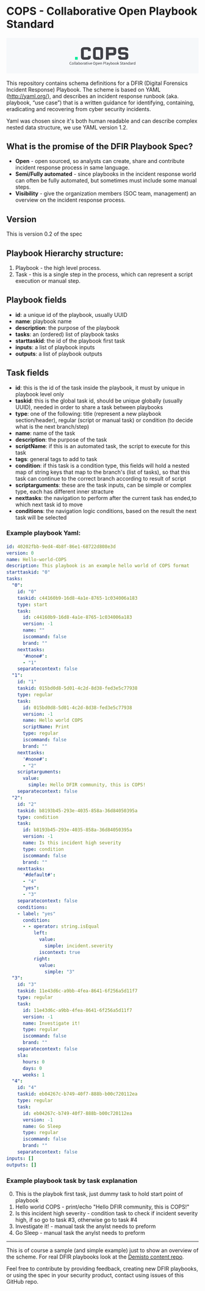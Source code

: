 # COPS - Collaborative Open Playbook Standard
![COPS logo](/images/cops-logo.png)


This repository contains schema definitions for a DFIR (Digital Forensics Incident Response) Playbook.
The scheme is based on YAML (http://yaml.org/), and describes an incident response runbook (aka. playbook, “use case”) that is a written guidance for identifying, containing, eradicating and recovering from cyber security incidents.

Yaml was chosen since it's both human readable and can describe complex nested data structure, we use YAML version 1.2.

## What is the promise of the DFIR Playbook Spec?
* **Open** - open sourced, so analysts can create, share and contribute incident response process in same language.
* **Semi/Fully automated** - since playbooks in the incident response world can often be fully automated, but sometimes must include some manual steps.
* **Visibility** - give the organization members (SOC team, management) an overview on the incident response process.

## Version
This is version 0.2 of the spec

## Playbook Hierarchy structure:
1. Playbook - the high level process.
2. Task - this is a single step in the process, which can represent a script execution or manual step.

## Playbook fields

* **id**: a unique id of the playbook, usually UUID
* **name**: playbook name
* **description**: the purpose of the playbook
* **tasks**: an (ordered) list of playbook tasks
* **starttaskid**: the id of the playbook first task
* **inputs**: a list of playbook inputs
* **outputs**: a list of playbook outputs

## Task fields
* **id**: this is the id of the task inside the playbook, it must by unique in playbook level only
* **taskid**: this is the global task id, should be unique globally (usually UUID), needed in order to share a task between playbooks
* **type**: one of the following: title (represent a new playbook section/header), regular (script or manual task) or condition (to decide what is the next branch/step)
* **name**: name of the task
* **description**: the purpose of the task
* **scriptName**: if this is an automated task, the script to execute for this task
* **tags**: general tags to add to task
* **condition**: if this task is a condition type, this fields will hold a nested map of string keys that map to the branch's (list of tasks), so that this task can continue to the correct branch according to result of script
* **scriptarguments**: these are the task inputs, can be simple or complex type, each has different inner stracture 
* **nexttasks**: the navigation to perform after the current task has ended,to which next task id to move
* **conditions**: the navigation logic conditions, based on the result the next task will be selected

### Example playbook Yaml:

``` yaml
id: 40202fbb-9ed4-4b8f-86e1-68722d808e3d
version: 0
name: Hello-world-COPS
description: This playbook is an example hello world of COPS format
starttaskid: "0"
tasks:
  "0":
    id: "0"
    taskid: c44160b9-16d8-4a1e-8765-1c034006a183
    type: start
    task:
      id: c44160b9-16d8-4a1e-8765-1c034006a183
      version: -1
      name: ""
      iscommand: false
      brand: ""
    nexttasks:
      '#none#':
      - "1"
    separatecontext: false
  "1":
    id: "1"
    taskid: 015bd0d8-5d01-4c2d-8d38-fed3e5c77938
    type: regular
    task:
      id: 015bd0d8-5d01-4c2d-8d38-fed3e5c77938
      version: -1
      name: Hello world COPS
      scriptName: Print
      type: regular
      iscommand: false
      brand: ""
    nexttasks:
      '#none#':
      - "2"
    scriptarguments:
      value:
        simple: Hello DFIR community, this is COPS!
    separatecontext: false
  "2":
    id: "2"
    taskid: b8193b45-293e-4035-858a-36d84050395a
    type: condition
    task:
      id: b8193b45-293e-4035-858a-36d84050395a
      version: -1
      name: Is this incident high severity
      type: condition
      iscommand: false
      brand: ""
    nexttasks:
      '#default#':
      - "4"
      "yes":
      - "3"
    separatecontext: false
    conditions:
    - label: "yes"
      condition:
      - - operator: string.isEqual
          left:
            value:
              simple: incident.severity
            iscontext: true
          right:
            value:
              simple: "3"
  "3":
    id: "3"
    taskid: 11e43d6c-a9bb-4fea-8641-6f256a5d11f7
    type: regular
    task:
      id: 11e43d6c-a9bb-4fea-8641-6f256a5d11f7
      version: -1
      name: Investigate it!
      type: regular
      iscommand: false
      brand: ""
    separatecontext: false
    sla:
      hours: 0
      days: 0
      weeks: 1
  "4":
    id: "4"
    taskid: eb04267c-b749-40f7-888b-b00c720112ea
    type: regular
    task:
      id: eb04267c-b749-40f7-888b-b00c720112ea
      version: -1
      name: Go Sleep
      type: regular
      iscommand: false
      brand: ""
    separatecontext: false
inputs: []
outputs: []
```

### Example playbook task by task explanation 
0. This is the playbok first task, just dummy task to hold start point of playbook
1. Hello world COPS - print/echo "Hello DFIR community, this is COPS!"
2. Is this incident high severity - condition task to check if incident severity high, if so go to task #3, otherwise go to task #4
3. Investigate it! - manual task the anylst needs to preform 
4. Go Sleep - manual task the anylst needs to preform 

------

This is of course a sample (and simple example) just to show an overview of the scheme.
For real DFIR playbooks look at the [Demisto content repo](https://github.com/demisto/content/tree/master/Playbooks).

Feel free to contribute by providing feedback, creating new DFIR playbooks, or using the spec in your security product, contact using issues of this GitHub repo.
